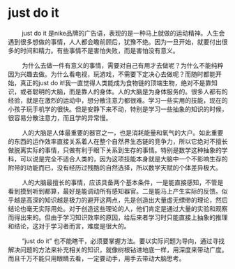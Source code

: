 # **just do it**

&emsp; &emsp;just do it 是nike品牌的广告语，表现的是一种马上就做的运动精神。人生会遇到很多想做的事情，人人都会瞻前顾后，犹豫不绝。因为一旦开始，就要付出很多的时间和精力。有些事情不是害怕失败，而是害怕没有意义。

&emsp; &emsp;为什么去做一件有意义的事情，需要对自己有用才去做呢？为什么不能纯粹因为兴趣去做。为什么看电视，玩游戏，不需要下定决心去做呢？而随时都能开始，真正的just do it!我一直觉得人类能成为食物链的顶端生物，绝对不是靠知识，或者聪明的大脑，而是靠人的身体。人的大脑是为身体服务的。很多人都有的经验，就是在激烈的运动中，想分散注意力都很难。学习一些实用的技能，现在的小孩子玩手机学的很快。但是安静下来不动，特别是学习一些抽象的知识的时候，很容易分散注意力，而且学的异常慢。

&emsp; &emsp;人的大脑是人体最重要的器官之一，也是消耗能量和氧气的大户。如此重要的东西的运作效率直接关系着人在整个自然界生态链的竞争力，所以它绝对不擅长做脱离实际的事情，只做有利于眼下关系到生存的事情。特别是数学这种抽象的学科，可以说是完全不适合人类的，因为这项技能本身就是大脑中一个不影响生存的附带的功能而已，没有经历过残酷的自然选择，所以数学天赋的个体差异极大。

&emsp; &emsp;人的大脑最擅长的事情，应该具备两个基本条件，一是能直接感知，不管是看到摸到听到都算，最好是能调动所有感知器官。二是能马上产生实际的反馈。似乎越是高深的知识越是极力的避开这两点，先是创造出大量虚无缥缈的理论，然后结论也毫无实际用处。对于创造这些理论的人，他们肯定是通过大量的实验和观察而得出来的。但由于学习知识效率的原因，给后来者学习时只能直接上抽象的推理和结论，这对于学习者而言，难度是很大的。

&emsp; &emsp;“just do it” 也不能瞎干，必须要掌握方法。要以实际问题为导向，通过寻找解决问题的方法来补充相关的知识，就像树根钻进地底一样，用深度来带动广度。而且千万不能只用眼睛去看，一定要动手，用手去带动大脑思考。